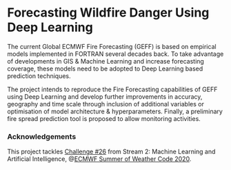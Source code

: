 # Forecasting Wildfire Danger Using Deep Learning

The current Global ECMWF Fire Forecasting (GEFF) is based on empirical models implemented in FORTRAN several decades back. To take advantage of developments in GIS & Machine Learning and increase forecasting coverage, these models need to be adopted to Deep Learning based prediction techniques. 

The project intends to reproduce the Fire Forecasting capabilities of GEFF using Deep Learning and develop further improvements in accuracy, geography and time scale through inclusion of additional variables or optimisation of model architecture & hyperparameters. Finally, a preliminary fire spread prediction tool is proposed to allow monitoring activities.

### Acknowledgements
This project tackles [Challenge #26](https://github.com/esowc/challenges_2020/issues/10) from Stream 2: Machine Learning and Artificial Intelligence, @[ECMWF Summer of Weather Code 2020](https://esowc.ecmwf.int/).